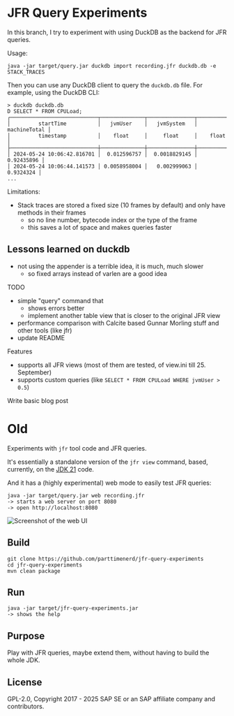 JFR Query Experiments
=====================

In this branch, I try to experiment with using DuckDB as the backend for JFR queries.

Usage:

```shell
java -jar target/query.jar duckdb import recording.jfr duckdb.db -e STACK_TRACES
```

Then you can use any DuckDB client to query the `duckdb.db` file.
For example, using the DuckDB CLI:

```shell
> duckdb duckdb.db
D SELECT * FROM CPULoad;
┌────────────────────────────┬──────────────┬───────────────┬──────────────┐
│         startTime          │   jvmUser    │   jvmSystem   │ machineTotal │
│         timestamp          │    float     │     float     │    float     │
├────────────────────────────┼──────────────┼───────────────┼──────────────┤
│ 2024-05-24 10:06:42.816701 │  0.012596757 │  0.0018829145 │   0.92435896 │
│ 2024-05-24 10:06:44.141573 │ 0.0058958004 │   0.002999063 │    0.9324324 │
...
```
Limitations:
- Stack traces are stored a fixed size (10 frames by default) and only have methods in their frames
   - so no line number, bytecode index or the type of the frame
   - this saves a lot of space and makes queries faster

Lessons learned on duckdb
-------------------------
- not using the appender is a terrible idea, it is much, much slower
  - so fixed arrays instead of varlen are a good idea

TODO
- simple "query" command that 
  - shows errors better
  - implement another table view that is closer to the original JFR view
- performance comparison with Calcite based Gunnar Morling stuff and other tools (like jfr)
- update README

Features
- supports all JFR views (most of them are tested, of view.ini till 25. September)
- supports custom queries (like `SELECT * FROM CPULoad WHERE jvmUser > 0.5`)

Write basic blog post

Old
===

Experiments with `jfr` tool code and JFR queries.

It's essentially a standalone version of the `jfr view` command,
based, currently, on the [JDK 21](https://github.com/openjdk/jdk21u) code.

And it has a (highly experimental) web mode to easily test JFR queries:

```shell
java -jar target/query.jar web recording.jfr
-> starts a web server on port 8080
-> open http://localhost:8080
```

![Screenshot of the web UI](img/tool.png)

Build
-----

```shell
git clone https://github.com/parttimenerd/jfr-query-experiments
cd jfr-query-experiments
mvn clean package
```

Run
---
```shell
java -jar target/jfr-query-experiments.jar
-> shows the help
```

Purpose
-------
Play with JFR queries, maybe extend them, without having to build the whole JDK.

License
-------
GPL-2.0, Copyright 2017 - 2025 SAP SE or an SAP affiliate company and contributors.